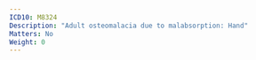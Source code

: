 ```yaml
---
ICD10: M8324
Description: "Adult osteomalacia due to malabsorption: Hand"
Matters: No
Weight: 0
---
```

